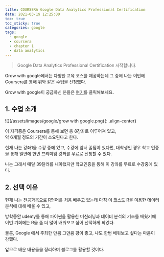 ```yaml
---
title: COURSERA Google Data Analytics Professional Certification
date: 2021-03-19 12:25:00
toc: true
toc_sticky: true
categories: google
tags:
  - google
  - coursera
  - chapter 1
  - data analytics
---
```



>Google Data Analytics Professional Certification 시작합니다.


Grow with google에서는 다양한 교육 코스를 제공하는데
그 중에 나는 이번에 Coursera를 통해 위와 같은 수업을 신청했다.


Grow with google이 궁금하신 분들은 [여기](https://grow.google/certificates/#?modal_active=none)를 클릭해보세요.

## 1. 수업 소개

![](/assets/images/google/grow with google.png){: .align-center}

이 자격증은 Coursera를 통해 보면 총 8강좌로 이루어져 있고,  
약 6개월 정도의 기간이 소요된다고 한다.

현재 나는 강좌1을 수강 중에 있고, 수강에 앞서 꿀팁이 있다면,
대학생인 경우 학교 인증을 통해 일년에 한번 프리미엄 강좌를 무료로 신청할 수 있다.   

나는 그래서 매달 39달러를 내야했지만
학교인증을 통해 이 강좌를 무료로 수강중에 있다.

## 2. 선택 이유

현재 나는 전공과목으로 R언어를 처음 배우고 있는데
마침 이 코스도 R을 이용한 데이터 분석에 대해 배울 수 있고,

방학동안 udemy를 통해 파이썬을 활용한 머신러닝과 데이터 분석의
기초를 배웠기에 이번 기회에는 R을 좀 더 많이 배워보고 싶어
선택하게 되었다.

물론, Google 에서 주최한 만큼 그만큼 평이 좋고, 나도 한번
배워보고 싶다는 마음이 강했다.

앞으로 배운 내용들을 정리하며 블로그를 활용할 것이다.
